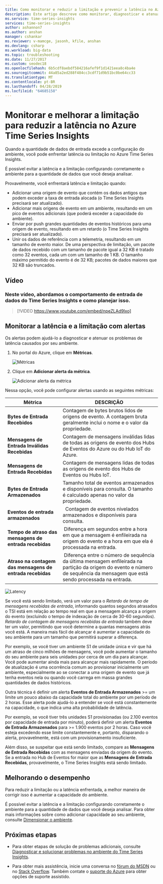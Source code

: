 ```yaml
---
title: Como monitorar e reduzir a limitação e prevenir a latência no Azure Time Series Insights | Microsoft Docs
description: Este artigo descreve como monitorar, diagnosticar e atenuar problemas de desempenho que causam latência e limitação no Azure Time Series Insights.
ms.service: time-series-insights
services: time-series-insights
author: ashannon7
ms.author: anshan
manager: cshankar
ms.reviewer: v-mamcge, jasonh, kfile, anshan
ms.devlang: csharp
ms.workload: big-data
ms.topic: troubleshooting
ms.date: 11/27/2017
ms.custom: seodec18
ms.openlocfilehash: 6b5cdf8aebdf584216afef9f1d1421eea8c4ba4e
ms.sourcegitcommit: 44a85a2ed288f484cc3cdf71d9b51bc0be64cc33
ms.translationtype: MT
ms.contentlocale: pt-BR
ms.lasthandoff: 04/28/2019
ms.locfileid: "64685158"
---
```

# <a name="monitor-and-mitigate-throttling-to-reduce-latency-in-azure-time-series-insights"></a>Monitorar e melhorar a limitação para reduzir a latência no Azure Time Series Insights

Quando a quantidade de dados de entrada excede a configuração do ambiente, você pode enfrentar latência ou limitação no Azure Time Series Insights.

É possível evitar a latência e a limitação configurando corretamente o ambiente para a quantidade de dados que você deseja analisar.

Provavelmente, você enfrentará latência e limitação quando:

- Adicionar uma origem de evento que contém os dados antigos que podem exceder a taxa de entrada alocada (o Time Series Insights precisará ser atualizado).
- Adicionar mais origens de evento em um ambiente, resultando em um pico de eventos adicionais (que poderá exceder a capacidade do ambiente).
- Enviar por push grandes quantidades de eventos históricos para uma origem de evento, resultando em um retardo (o Time Series Insights precisará ser atualizado).
- Unir os dados de referência com a telemetria, resultando em um tamanho de evento maior.  De uma perspectiva de limitação, um pacote de dados recebido com um tamanho de pacote igual a 32 KB é tratado como 32 eventos, cada um com um tamanho de 1 KB. O tamanho máximo permitido do evento é de 32 KB; pacotes de dados maiores que 32 KB são truncados.

## <a name="video"></a>Vídeo

### <a name="in-this-video-we-cover-time-series-insights-data-ingress-behavior-and-how-to-plan-for-itbr"></a>Neste vídeo, abordamos o comportamento de entrada de dados do Time Series Insights e como planejar isso.</br>

> [!VIDEO https://www.youtube.com/embed/npeZLAd9lxo]

## <a name="monitor-latency-and-throttling-with-alerts"></a>Monitorar a latência e a limitação com alertas

Os alertas podem ajudá-lo a diagnosticar e atenuar os problemas de latência causados por seu ambiente. 

1. No portal do Azure, clique em **Métricas**. 

   ![Métricas](media/environment-mitigate-latency/add-metrics.png)

2. Clique em **Adicionar alerta da métrica**.  

    ![Adicionar alerta da métrica](media/environment-mitigate-latency/add-metric-alert.png)

Nessa opção, você pode configurar alertas usando as seguintes métricas:

|Métrica  |DESCRIÇÃO  |
|---------|---------|
|**Bytes de Entrada Recebidos**     | Contagem de bytes brutos lidos de origens de evento. A contagem bruta geralmente inclui o nome e o valor da propriedade.  |  
|**Mensagens de Entrada Inválidas Recebidas**     | Contagem de mensagens inválidas lidas de todas as origens de evento dos Hubs de Eventos do Azure ou do Hub IoT do Azure.      |
|**Mensagens de Entrada Recebidas**   | Contagem de mensagens lidas de todas as origens de evento dos Hubs de Eventos ou Hubs IoT.        |
|**Bytes de Entrada Armazenados**     | Tamanho total de eventos armazenados e disponíveis para consulta. O tamanho é calculado apenas no valor da propriedade.        |
|**Eventos de entrada armazenados**     |   Contagem de eventos nivelados armazenados e disponíveis para consulta.      |
|**Tempo de atraso das mensagens de entrada recebidas**    |  Diferença em segundos entre a hora em que a mensagem é enfileirada na origem do evento e a hora em que ela é processada na entrada.      |
|**Atraso na contagem das mensagens de entrada recebidas**    |  Diferença entre o número de sequência da última mensagem enfileirada na partição da origem do evento e número de sequência da mensagem que está sendo processada na entrada.      |

![Latency](media/environment-mitigate-latency/latency.png)

Se você está sendo limitado, verá um valor para o *Retardo de tempo de mensagens recebidas de entrada*, informando quantos segundos atrasados o TSI está em relação ao tempo real em que a mensagem alcança a origem do evento (excluindo o tempo de indexação de cerca de 30-60 segundos).  *Retardo de contagem de mensagens recebidas de entrada* também deve ter um valor, permitindo que você determine a quantas mensagens atrás você está.  A maneira mais fácil de alcançar é aumentar a capacidade do seu ambiente para um tamanho que permitirá superar a diferença.  

Por exemplo, se você tiver um ambiente S1 de unidade única e vir que há um atraso de cinco milhões de mensagens, você pode aumentar o tamanho do seu ambiente para seis unidades por cerca de um dia para alcançar.  Você pode aumentar ainda mais para alcançar mais rapidamente.  O período de atualização é uma ocorrência comum ao provisionar inicialmente um ambiente, especialmente ao se conectar a uma origem de evento que já tenha eventos nela ou quando você carrega em massa grandes quantidades de dados históricos.

Outra técnica é definir um alerta **Eventos de Entrada Armazenados** >= um limite um pouco abaixo da capacidade total do ambiente por um período de 2 horas.  Esse alerta pode ajudá-lo a entender se você está constantemente na capacidade, o que indica uma alta probabilidade de latência.  

Por exemplo, se você tiver três unidades S1 provisionadas (ou 2.100 eventos por capacidade de entrada por minuto), poderá definir um alerta **Eventos de Entrada Armazenados** para >= 1.900 eventos por 2 horas. Caso você esteja excedendo esse limite constantemente e, portanto, disparando o alerta, provavelmente, está com um provisionamento insuficiente.  

Além disso, se suspeitar que está sendo limitado, compare as **Mensagens de Entrada Recebidas** com as mensagens enviadas da origem do evento.  Se a entrada no Hub de Eventos for maior que as **Mensagens de Entrada Recebidas**, provavelmente, o Time Series Insights está sendo limitado.

## <a name="improving-performance"></a>Melhorando o desempenho

Para reduzir a limitação ou a latência enfrentada, a melhor maneira de corrigir isso é aumentar a capacidade do ambiente. 

É possível evitar a latência e a limitação configurando corretamente o ambiente para a quantidade de dados que você deseja analisar. Para obter mais informações sobre como adicionar capacidade ao seu ambiente, consulte [Dimensionar o ambiente](time-series-insights-how-to-scale-your-environment.md).

## <a name="next-steps"></a>Próximas etapas

- Para obter etapas de solução de problemas adicionais, consulte [Diagnosticar e solucionar problemas no ambiente do Time Series Insights](time-series-insights-diagnose-and-solve-problems.md).

- Para obter mais assistência, inicie uma conversa no [fórum do MSDN](https://social.msdn.microsoft.com/Forums/home?forum=AzureTimeSeriesInsights) ou no [Stack Overflow](https://stackoverflow.com/questions/tagged/azure-timeseries-insights). Também contate o [suporte do Azure](https://azure.microsoft.com/support/options/) para obter opções de suporte assistido.
